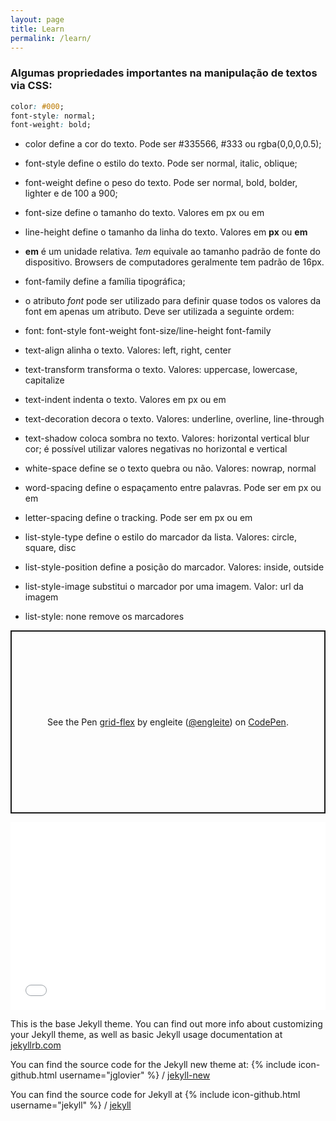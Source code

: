 ```yaml
---
layout: page
title: Learn
permalink: /learn/
---
```


### Algumas propriedades importantes na manipulação de textos via CSS: 

```css
color: #000; 
font-style: normal;
font-weight: bold;
```
- color define a cor do texto. Pode ser #335566, #333 ou rgba(0,0,0,0.5);
- font-style define o estilo do texto. Pode ser normal, italic, oblique;
- font-weight define o peso do texto. Pode ser normal, bold, bolder, lighter e de 100 a 900;

- font-size define o tamanho do texto. Valores em px ou em
- line-height define o tamanho da linha do texto. Valores em **px** ou **em**
- **em** é um unidade relativa. *1em* equivale ao tamanho padrão de fonte do
dispositivo. Browsers de computadores geralmente tem padrão de 16px.

- font-family define a família tipográfica; 
- o atributo *font* pode ser utilizado para definir quase todos os valores da font em
apenas um atributo. Deve ser utilizada a seguinte ordem:
- font: font-style font-weight font-size/line-height font-family

- text-align alinha o texto. Valores: left, right, center
- text-transform transforma o texto. Valores: uppercase, lowercase, capitalize
- text-indent indenta o texto. Valores em px ou em

- text-decoration decora o texto. Valores: underline, overline, line-through
- text-shadow coloca sombra no texto. Valores: horizontal vertical blur cor;
é possível utilizar valores negativas no horizontal e vertical

- white-space define se o texto quebra ou não. Valores: nowrap, normal
- word-spacing define o espaçamento entre palavras. Pode ser em px ou em
- letter-spacing define o tracking. Pode ser em px ou em

- list-style-type define o estilo do marcador da lista. Valores: circle, square, disc
- list-style-position define a posição do marcador. Valores: inside, outside
- list-style-image substitui o marcador por uma imagem. Valor: url da imagem
- list-style: none remove os marcadores

<p class="codepen" data-height="293" data-theme-id="37855" data-default-tab="html,result" data-user="engleite" data-slug-hash="xxbGxLq" style="height: 293px; box-sizing: border-box; display: flex; align-items: center; justify-content: center; border: 2px solid; margin: 1em 0; padding: 1em;" data-pen-title="grid-flex">
  <span>See the Pen <a href="https://codepen.io/engleite/pen/xxbGxLq">
  grid-flex</a> by engleite (<a href="https://codepen.io/engleite">@engleite</a>)
  on <a href="https://codepen.io">CodePen</a>.</span>
</p>
<script async src="https://static.codepen.io/assets/embed/ei.js"></script>

<iframe width="100%" height="300" src="//jsfiddle.net/emerson_bl7/qh65brvp/embedded/" allowfullscreen="allowfullscreen" allowpaymentrequest frameborder="0"></iframe>


This is the base Jekyll theme. You can find out more info about customizing your Jekyll theme, as well as basic Jekyll usage documentation at [jekyllrb.com](http://jekyllrb.com/)

You can find the source code for the Jekyll new theme at:
{% include icon-github.html username="jglovier" %} /
[jekyll-new](https://github.com/jglovier/jekyll-new)

You can find the source code for Jekyll at
{% include icon-github.html username="jekyll" %} /
[jekyll](https://github.com/jekyll/jekyll)
